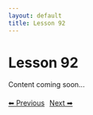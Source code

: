 ```yaml
---
layout: default
title: Lesson 92
---
```


# Lesson 92

Content coming soon...

<div style="margin-top: 20px;">
<a href="/docs/Advanced/Lessons/lesson_91.md" style="margin-right: 10px;">⬅ Previous</a><a href="/docs/Advanced/Lessons/lesson_93.md">Next ➡</a>
</div>
